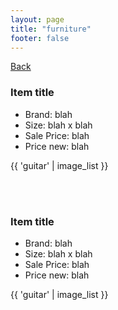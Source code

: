 ```yaml
---
layout: page
title: "furniture"
footer: false
---
```

<a href="/sale-house-stuff">Back</a>

<h3>Item title</h3>

* Brand: blah
* Size: blah x blah
* Sale Price: blah
* Price new: blah

{{ 'guitar' | image_list }}

<br/>
<br/>

<h3>Item title</h3>

* Brand: blah
* Size: blah x blah
* Sale Price: blah
* Price new: blah

{{ 'guitar' | image_list }}